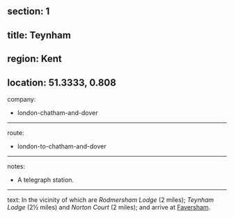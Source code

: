 section: 1
----
title: Teynham
----
region: Kent
----
location: 51.3333, 0.808
----
company:
- london-chatham-and-dover
----
route:
- london-to-chatham-and-dover
----
notes:
- A telegraph station.
----
text: In the vicinity of which are *Rodmersham Lodge* (2 miles); *Teynham Lodge* (2½ miles) and *Norton Court* (2 miles); and arrive at [Faversham](/stations/faversham).

